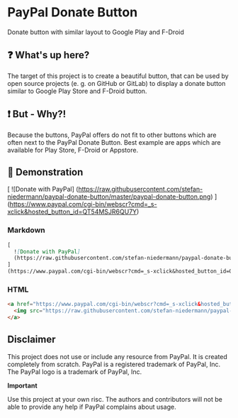 # PayPal Donate Button


Donate button with similar layout to Google Play and F-Droid

## :question: What's up here?

The target of this project is to create a beautiful button, that can be used by open source projects (e. g. on GitHub or GitLab) to display a donate button similar to Google Play Store and F-Droid button.

## :exclamation: But - Why?!

Because the buttons, PayPal offers do not fit to other buttons which are often next to the PayPal Donate Button. Best example are apps which are available for Play Store, F-Droid or Appstore.

## :eyes: Demonstration

[
  ![Donate with PayPal]
  (https://raw.githubusercontent.com/stefan-niedermann/paypal-donate-button/master/paypal-donate-button.png)
]
(https://www.paypal.com/cgi-bin/webscr?cmd=_s-xclick&hosted_button_id=QT54MSJR6QU7Y)

### Markdown

```markdown
[
  ![Donate with PayPal]
  (https://raw.githubusercontent.com/stefan-niedermann/paypal-donate-button/master/paypal-donate-button.png)
]
(https://www.paypal.com/cgi-bin/webscr?cmd=_s-xclick&hosted_button_id=QT54MSJR6QU7Y)
```

### HTML

```html
<a href="https://www.paypal.com/cgi-bin/webscr?cmd=_s-xclick&hosted_button_id=QT54MSJR6QU7Y">
  <img src="https://raw.githubusercontent.com/stefan-niedermann/paypal-donate-button/master/paypal-donate-button.png" alt="Donate with PayPal" />
</a>
```

## Disclaimer

This project does not use or include any resource from PayPal. It is created completely from scratch. PayPal is a registered trademark of PayPal, Inc. The PayPal logo is a trademark of PayPal, Inc.

**Important**

Use this project at your own risc. The authors and contributors will not be able to provide any help if PayPal complains about usage.
